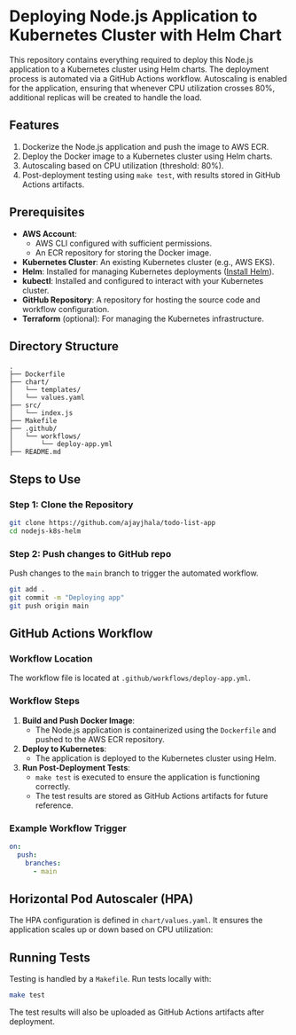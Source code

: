 # Deploying Node.js Application to Kubernetes Cluster with Helm Chart

This repository contains everything required to deploy this Node.js application to a Kubernetes cluster using Helm charts. The deployment process is automated via a GitHub Actions workflow. Autoscaling is enabled for the application, ensuring that whenever CPU utilization crosses 80%, additional replicas will be created to handle the load.

## Features

1. Dockerize the Node.js application and push the image to AWS ECR.
2. Deploy the Docker image to a Kubernetes cluster using Helm charts.
3. Autoscaling based on CPU utilization (threshold: 80%).
4. Post-deployment testing using `make test`, with results stored in GitHub Actions artifacts.

## Prerequisites

- **AWS Account**:
  - AWS CLI configured with sufficient permissions.
  - An ECR repository for storing the Docker image.
- **Kubernetes Cluster**: An existing Kubernetes cluster (e.g., AWS EKS).
- **Helm**: Installed for managing Kubernetes deployments ([Install Helm](https://helm.sh/docs/intro/install/)).
- **kubectl**: Installed and configured to interact with your Kubernetes cluster.
- **GitHub Repository**: A repository for hosting the source code and workflow configuration.
- **Terraform** (optional): For managing the Kubernetes infrastructure.

## Directory Structure

```
.
├── Dockerfile
├── chart/
│   └── templates/
│   └── values.yaml
├── src/
│   └── index.js
├── Makefile
├── .github/
│   └── workflows/
│       └── deploy-app.yml
├── README.md
```

## Steps to Use

### Step 1: Clone the Repository

```bash
git clone https://github.com/ajayjhala/todo-list-app
cd nodejs-k8s-helm
```

### Step 2: Push changes to GitHub repo

Push changes to the `main` branch to trigger the automated workflow.

```bash
git add .
git commit -m "Deploying app"
git push origin main
```

## GitHub Actions Workflow

### Workflow Location

The workflow file is located at `.github/workflows/deploy-app.yml`.

### Workflow Steps

1. **Build and Push Docker Image**:
   - The Node.js application is containerized using the `Dockerfile` and pushed to the AWS ECR repository.
2. **Deploy to Kubernetes**:
   - The application is deployed to the Kubernetes cluster using Helm.
3. **Run Post-Deployment Tests**:
   - `make test` is executed to ensure the application is functioning correctly.
   - The test results are stored as GitHub Actions artifacts for future reference.

### Example Workflow Trigger

```yaml
on:
  push:
    branches:
      - main
```

## Horizontal Pod Autoscaler (HPA)

The HPA configuration is defined in `chart/values.yaml`. It ensures the application scales up or down based on CPU utilization:


## Running Tests

Testing is handled by a `Makefile`. Run tests locally with:

```bash
make test
```

The test results will also be uploaded as GitHub Actions artifacts after deployment.

